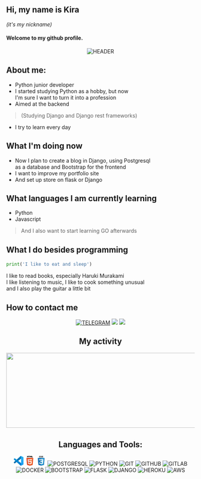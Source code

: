 
## Hi, my name is Kira 
*(it's my nickname)*

#### Welcome to my github profile.

<div align="center">
  <img alt="HEADER" width="830px" height="220px" src="https://64.media.tumblr.com/6835fa6675f2c74bf2c0a13bbd859c5c/tumblr_p4bh85X1dE1wpx51ho8_1280.jpg"/>
</div>

## About me:
- Python junior developer
- I started studying Python as a hobby, but now<br>
I'm sure I want to turn it into a profession
- Aimed at the backend<br>
> (Studying Django and Django rest frameworks)
- I try to learn every day

## What I'm doing now
- Now I plan to create a blog in Django, using Postgresql<br>
as a database and Bootstrap for the frontend
- I want to improve my portfolio site
- And set up store on flask or Django

## What languages I am currently learning
- Python
- Javascript
>  And I also want to start learning GO afterwards

## What I do besides programming
```python
print('I like to eat and sleep')
```
<p>I like to read books, especially Haruki Murakami<br>
I like listening to music, I like to cook something unusual<br>
and I also play the guitar a little bit</p>

## How to contact me
<div align="center">
  <a href="https://t.me/waydk"><img alt="TELEGRAM" width="45px"  src="https://img.icons8.com/color/48/000000/telegram-app--v3.png"/></a>
  <a href="https://www.instagram.com/wayd.vrn/"><img width="45px" src="https://img.icons8.com/fluency/48/000000/instagram-new.png"></a>
   <a href="waydk.note@gmail.com"><img width="45px" src="https://img.icons8.com/color/48/000000/gmail-new.png"/></a>
</div>

<div align="center">
  <h2>My activity</h2>
  <img width="600" height="200" src="https://github-readme-streak-stats.herokuapp.com?user=waydk&theme=dark">
</div>

<div align="center">
  <h2>Languages and Tools:</h2>
  <img  alt="Visual Studio Code" width="26px" src="https://raw.githubusercontent.com/github/explore/80688e429a7d4ef2fca1e82350fe8e3517d3494d/topics/visual-studio-code/visual-studio-code.png"/>
  <img alt="HTML5" width="26px" src="https://raw.githubusercontent.com/github/explore/80688e429a7d4ef2fca1e82350fe8e3517d3494d/topics/html/html.png"/>
  <img alt="CSS3" width="26px" src="https://raw.githubusercontent.com/github/explore/80688e429a7d4ef2fca1e82350fe8e3517d3494d/topics/css/css.png"/>
  <img alt="POSTGRESQL" width="26px" src="https://img.icons8.com/color/48/000000/postgreesql.png"/>
  <img alt="PYTHON" width="26px"src="https://img.icons8.com/color/48/000000/python--v1.png"/>
  <img alt="GIT" width="26px"src="https://img.icons8.com/color/48/000000/git.png"/>
  <img alt="GITHUB" width="26px" src="https://img.icons8.com/plasticine/100/000000/github.png"/>
  <img alt="GITLAB" width="26px" src="https://img.icons8.com/color/48/000000/gitlab.png"/>
  <img alt="DOCKER" width="26px" src="https://img.icons8.com/color/48/000000/docker.png"/>
  <img alt="BOOTSTRAP" width="26px" src="https://upload.wikimedia.org/wikipedia/commons/thumb/b/b2/Bootstrap_logo.svg/512px-Bootstrap_logo.svg.png"/>
  <img alt="FLASK" width="26px" src="https://img.icons8.com/nolan/50/flask.png"/>
  <img alt="DJANGO" width="26px" src="https://img.icons8.com/color/48/000000/django.png"/>
  <img alt="HEROKU" width="26px" src="https://img.icons8.com/color/48/000000/heroku.png"/>
  <img alt="AWS" width="26px" src="https://img.icons8.com/color/48/000000/amazon-web-services.png"/>
</div>

<!--
**waydk/waydk** is a ✨ _special_ ✨ repository because its `README.md` (this file) appears on your GitHub profile.

Here are some ideas to get you started:

- 🔭 I’m currently working on ...
- 🌱 I’m currently learning ...
- 👯 I’m looking to collaborate on ...
- 🤔 I’m looking for help with ...
- 💬 Ask me about ...
- 📫 How to reach me: ...
- 😄 Pronouns: ...
- ⚡ Fun fact: ...
-->
